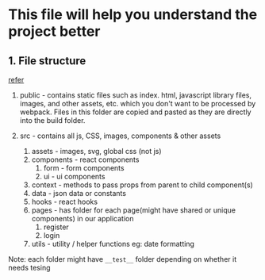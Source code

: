 # This file will help you understand the project better

## 1. File structure

[refer](https://www.youtube.com/watch?v=UUga4-z7b6s&t=274s&ab_channel=WebDevSimplified)

1. public - contains static files such as index. html, javascript library files, images, and other assets, etc. which you don't want to be processed by webpack. Files in this folder are copied and pasted as they are directly into the build folder.

2. src - contains all js, CSS, images, components & other assets
   1. assets - images, svg, global css (not js)
   2. components - react components
      1. form - form components
      2. ui - ui components
   3. context - methods to pass props from parent to child component(s)
   4. data - json data or constants
   5. hooks - react hooks
   6. pages - has folder for each page(might have shared or unique components) in our application
      1. register
      2. login
   7. utils - utility / helper functions eg: date formatting

Note: each folder might have `__test__` folder depending on whether it needs tesing

